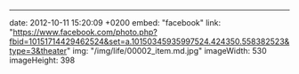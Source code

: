 ---
date: 2012-10-11 15:20:09 +0200
embed: "facebook"
link: "https://www.facebook.com/photo.php?fbid=10151714429462524&set=a.10150345935997524.424350.558382523&type=3&theater"
img: "/img/life/00002_item.md.jpg"
imageWidth: 530
imageHeight: 398

